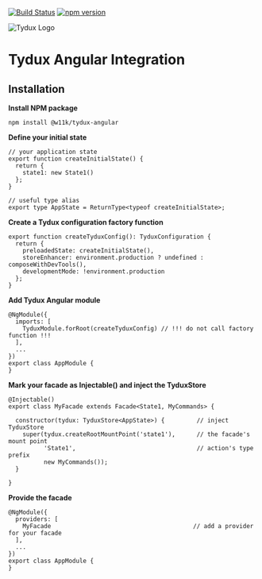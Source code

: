 
[![Build Status](https://travis-ci.org/w11k/Tydux-angular.svg?branch=master)](https://travis-ci.org/w11k/Tydux-angular)
[![npm version](https://badge.fury.io/js/%40w11k%2Ftydux-angular.svg)](https://badge.fury.io/js/%40w11k%2Ftydux-angular)

![Tydux Logo](https://raw.githubusercontent.com/w11k/Tydux/master/doc/tydux_logo.png)

# Tydux Angular Integration

## Installation

**Install NPM package**

```
npm install @w11k/tydux-angular
```

**Define your initial state**

```
// your application state
export function createInitialState() {
  return {
    state1: new State1()
  };
}

// useful type alias 
export type AppState = ReturnType<typeof createInitialState>;
```

**Create a Tydux configuration factory function**

```
export function createTyduxConfig(): TyduxConfiguration {
  return {
    preloadedState: createInitialState(),
    storeEnhancer: environment.production ? undefined : composeWithDevTools(),
    developmentMode: !environment.production
  };
}
```


**Add Tydux Angular module**

```
@NgModule({
  imports: [
    TyduxModule.forRoot(createTyduxConfig) // !!! do not call factory function !!!
  ],
  ...
})
export class AppModule {
}
```


**Mark your facade as Injectable() and inject the TyduxStore**

```
@Injectable()
export class MyFacade extends Facade<State1, MyCommands> {

  constructor(tydux: TyduxStore<AppState>) {         // inject TyduxStore
    super(tydux.createRootMountPoint('state1'),      // the facade's mount point
          'State1',                                  // action's type prefix
          new MyCommands());
  }

}
```

**Provide the facade**

```
@NgModule({
  providers: [
    MyFacade                                        // add a provider for your facade
  ],
  ...
})
export class AppModule {
}
```




